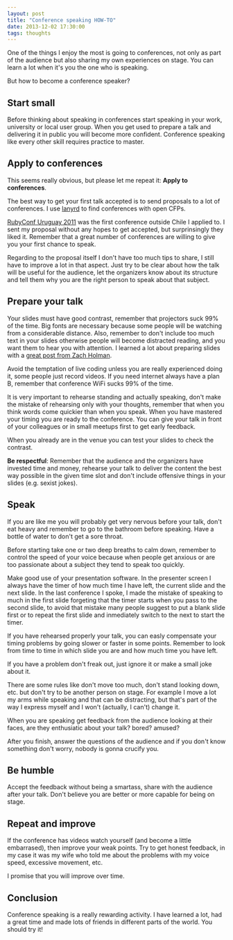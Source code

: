 ```yaml
---
layout: post
title: "Conference speaking HOW-TO"
date: 2013-12-02 17:30:00
tags: thoughts
---
```


One of the things I enjoy the most is going to conferences, not only as part of
the audience but also sharing my own experiences on stage. You can learn a lot
when it's you the one who is speaking.

But how to become a conference speaker?

## Start small

Before thinking about speaking in conferences start speaking in your work,
university or local user group. When you get used to prepare a talk and
delivering it in public you will become more confident. Conference speaking
like every other skill requires practice to master.

## Apply to conferences

This seems really obvious, but please let me repeat it:
**Apply to conferences**.

The best way to get your first talk accepted is to send proposals to a lot of
conferences. I use [lanyrd](http://lanyrd.com) to find conferences with open
CFPs.

[RubyConf Uruguay 2011](http://rubyconfuruguay.org) was the first conference
outside Chile I applied to. I sent my proposal without any hopes to get
accepted, but surprinsingly they liked it. Remember that a great number of
conferences are willing to give you your first chance to speak.

Regarding to the proposal itself I don't have too much tips to share, I still
have to improve a lot in that aspect. Just try to be clear about how the talk
will be useful for the audience, let the organizers know about its structure
and tell them why you are the right person to speak about that subject.

## Prepare your talk

Your slides must have good contrast, remember that projectors suck 99% of the
time. Big fonts are necessary because some people will be watching from a
considerable distance. Also, remember to don't include too much text in your
slides otherwise people will become distracted reading, and you want them to
hear you with attention. I learned a lot about preparing slides with a
[great post from Zach Holman](
http://zachholman.com/posts/slide-design-for-developers/).

Avoid the temptation of live coding unless you are really experienced doing it,
some people just record videos. If you need internet always have a plan B,
remember that conference WiFi sucks 99% of the time.

It is very important to rehearse standing and actually speaking, don't make the
mistake of rehearsing only with your thoughts, remember that when you think
words come quickier than when you speak. When you have mastered your timing you
are ready to the conference. You can give your talk in front of your colleagues
or in small meetups first to get early feedback.

When you already are in the venue you can test your slides to check the
contrast.

**Be respectful**: Remember that the audience and the organizers have invested
time and money, rehearse your talk to deliver the content the best way possible
in the given time slot and don't include offensive things in your slides (e.g.
sexist jokes).

## Speak

If you are like me you will probably get very nervous before your talk, don't
eat heavy and remember to go to the bathroom before speaking. Have a bottle of
water to don't get a sore throat.

Before starting take one or two deep breaths to calm down, remember to control
the speed of your voice because when people get anxious or are too passionate
about a subject they tend to speak too quickly.

Make good use of your presentation software. In the presenter screen I always
have the timer of how much time I have left, the current slide and the next
slide. In the last conference I spoke, I made the mistake of speaking to much
in the first slide forgeting that the timer starts when you pass to the second
slide, to avoid that mistake many people suggest to put a blank slide first or
to repeat the first slide and inmediately switch to the next to start the
timer.

If you have rehearsed properly your talk, you can easly compensate your timing
problems by going slower or faster in some points. Remember to look from time
to time in which slide you are and how much time you have left.

If you have a problem don't freak out, just ignore it or make a small joke
about it.

There are some rules like don't move too much, don't stand looking down,
etc. but don't try to be another person on stage. For example I move a lot my
arms while speaking and that can be distracting, but that's part of the way I
express myself and I won't (actually, I can't) change it.

When you are speaking get feedback from the audience looking at their faces,
are they enthusiatic about your talk? bored? amused?

After you finish, answer the questions of the audience and if you don't know
something don't worry, nobody is gonna crucify you.

## Be humble

Accept the feedback without being a smartass, share with the audience after
your talk. Don't believe you are better or more capable for being on stage.

## Repeat and improve

If the conference has videos watch yourself (and become a little embarrased),
then improve your weak points. Try to get honest feedback, in my case it was
my wife who told me about the problems with my voice speed, excessive movement,
etc.

I promise that you will improve over time.

## Conclusion

Conference speaking is a really rewarding activity. I have learned a lot, had
a great time and made lots of friends in different parts of the world. You
should try it!
